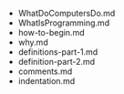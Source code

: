 - WhatDoComputersDo.md
- WhatIsProgramming.md
- how-to-begin.md
- why.md	
- definitions-part-1.md
- definition-part-2.md
- comments.md
- indentation.md
